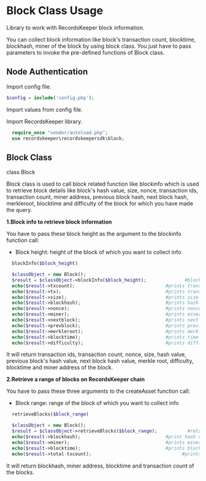 Block Class Usage
====================

Library to work with RecordsKeeper block information.

You can collect block information like block's transaction count, blocktime, blockhash, miner of the block by using block class. You just have to pass parameters to invoke the pre-defined functions of Block class.

  
Node Authentication
-------------------

Import config file.

```PHP
$config = include('config.php');
```
Import values from config file.

Import RecordsKeeper library.

```PHP
  require_once "vendor/autoload.php";
  use recordskeeper\recordskeepersdk\block;
```



Block Class
-----------

  class Block

  Block class is used to call block related function like blockinfo which is used to retrieve block details like block's hash value, size, nonce, transaction ids, transaction count, miner address, previous block hash, next block hash, merkleroot, blocktime and difficulty of the block for which you have made the query.

**1.Block info to retrieve block information**

You have to pass these block height as the argument to the blockinfo function call:
 

- Block height: height of the block of which you want to collect info


```PHP
  blockInfo($block_height)

  $classObject = new Block();
  $result = $classObject->blockInfo($block_height);              #blockInfo() function call
  echo($result->txcount);                                 #prints transaction count of the block
  echo($result->tx);                                      #prints transaction id of the block
  echo($result->size);                                    #prints size of the block
  echo($result->blockhash);                               #prints hash value of the block
  echo($result->nonce);                                   #prints nonce of the block
  echo($result->miner);                                   #prints miner's of the block
  echo($result->nextblock);                               #prints next block's hash 
  echo($result->prevblock);                               #prints previous block's hash
  echo($result->merkleroot);                              #prints merkle root of the block
  echo($result->blocktime);                               #prints time at which block is mined
  echo($result->difficulty);                              #prints difficulty of the block
```
It will return transaction ids, transaction count, nonce, size, hash value, previous block's hash value, next block hash value, merkle root, difficulty, blocktime and miner address of the block.


**2.Retrieve a range of blocks on RecordsKeeper chain**

You have to pass these three arguments to the createAsset function call:

- Block range: range of the block of which you want to collect info


```PHP
  retrieveBlocks($block_range) 

  $classObject = new Block();
  $result = $classObject->retrieveBlocks($block_range);           #retrieveBlocks() function call
  echo($result->blockhash);                               #print hash of the blocks
  echo($result->miner);                                   #prints miner of the blocks
  echo($result->blocktime);                               #prints block time of the blocks
  echo($result->total-txcount);                                 #prints transaction count of the blocks
```

It will return blockhash, miner address, blocktime and transaction count of the blocks.


